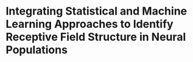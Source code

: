 # Integrating Statistical and Machine Learning Approaches to Identify Receptive Field Structure in Neural Populations
